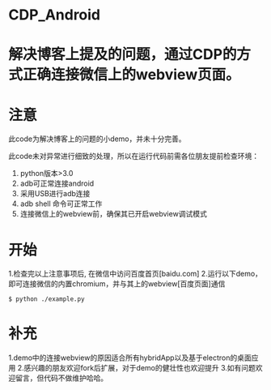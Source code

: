# CDP_Android

# 解决博客上提及的问题，通过CDP的方式正确连接微信上的webview页面。

# 注意

此code为解决博客上的问题的小demo，并未十分完善。

此code未对异常进行细致的处理，所以在运行代码前需各位朋友提前检查环境：
1. python版本>3.0
2. adb可正常连接android
3. 采用USB进行adb连接
4. adb shell 命令可正常工作
5. 连接微信上的webview前，确保其已开启webview调试模式


# 开始

1.检查完以上注意事项后, 在微信中访问百度首页[baidu.com]
2.运行以下demo，即可连接微信的内置chromium，并与其上的webview[百度页面]通信
```
$ python ./example.py
```

# 补充

1.demo中的连接webview的原因适合所有hybridApp以及基于electron的桌面应用
2.感兴趣的朋友欢迎fork后扩展，对于demo的健壮性也欢迎提升
3.如有问题欢迎留言，但代码不做维护哈哈。





